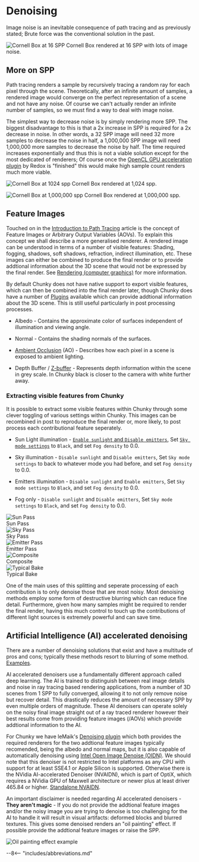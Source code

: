# Denoising

Image noise is an inevitable consequence of path tracing and as previously stated; Brute force was the conventional solution in the past.

![Cornell Box at 16 SPP](../../img/rendering/cornell_box/16.png)
Cornell Box rendered at 16 SPP with lots of image noise.


## More on SPP

Path tracing renders a sample by recursively tracing a random ray for each pixel through the scene. Theoretically, after an infinite amount of samples, a rendered image would converge on the perfect representation of a scene and not have any noise. Of course we can't actually render an infinite number of samples, so we must find a way to deal with image noise.

The simplest way to decrease noise is by simply rendering more SPP. The biggest disadvantage to this is that a 2x increase in SPP is required for a 2x decrease in noise. In other words, a 32 SPP image will need 32 more samples to decrease the noise in half, a 1,000,000 SPP image will need 1,000,000 more samples to decrease the noise by half. The time required increases exponentially and thus this is not a viable solution except for the most dedicated of renderers; Of course once the [OpenCL GPU acceleration plugin](https://github.com/alexhliu/ChunkyClPlugin) by Redox is "finished" this would make high sample count renders much more viable.

![Cornell Box at 1024 spp](../../img/rendering/cornell_box/1024.png)
Cornell Box rendered at 1,024 spp.

![Cornell Box at 1,000,000 spp](../../img/rendering/cornell_box/1000000.png)
Cornell Box rendered at 1,000,000 spp.


## Feature Images

Touched on in the [Introduction to Path Tracing](../) article is the concept of Feature Images or Arbitrary Output Variables (AOVs). To explain this concept we shall describe a more generalised renderer. A rendered image can be understood in terms of a number of visible features: Shading, fogging, shadows, soft shadows, refraction, indirect illumination, etc. These images can either be combined to produce the final render or to provide addtional information about the 3D scene that would not be expressed by the final render. See [Rendering (computer graphics)](https://en.wikipedia.org/wiki/Rendering_(computer_graphics)) for more information.

By default Chunky does not have native support to export visible features, which can then be combined into the final render later, though Chunky does have a number of [Plugins](../../plugins/plugins) available which can provide addtional information about the 3D scene. This is still useful particularly in post processing processes.

* Albedo - Contains the approximate color of surfaces independent of illumination and viewing angle.

* Normal - Contains the shading normals of the surfaces.

* [Ambient Occlusion](https://en.wikipedia.org/wiki/Ambient_occlusion) (AO) - Describes how each pixel in a scene is exposed to ambient lighting.

* Depth Buffer / [Z-buffer](https://en.wikipedia.org/wiki/Z-buffering) - Represents depth information within the scene in grey scale. In Chunky black is closer to the camera with white further away.


### Extracting visible features from Chunky

It is possible to extract some visible features within Chunky through some clever toggling of various settings within Chunky. This images can be recombined in post to reproduce the final render or, more likely, to post process each contributional feature seperately.

* Sun Light illumination - [`Enable sunlight` and `Disable emitters`](../../user_interface/render/lighting), Set [`Sky mode settings`](../../user_interface/render/sky_and_fog/) to `Black`, and set `Fog density` to 0.0.

* Sky illumination - `Disable sunlight` and `Disable emitters`, Set `Sky mode settings` to back to whatever mode you had before, and set `Fog density` to 0.0.

* Emitters illumination - `Disable sunlight` and `Enable emitters`, Set `Sky mode settings` to `Black`, and set `Fog density` to 0.0.

* Fog only - `Disable sunlight` and `Disable emitters`, Set `Sky mode settings` to `Black`, and set `Fog density` to 0.0.


<div class="gallery">
	<div class=gallery__item>
		<img src="../../img/rendering/NoiseTest_S-8192.jpg" class="gallery__img" alt="Sun Pass">
		<div class="gallery__desc">Sun Pass</div>
	</div>
	<div class=gallery__item>
		<img src="../../img/rendering/NoiseTest_sky-16384.jpg" class="gallery__img" alt="Sky Pass">
		<div class="gallery__desc">Sky Pass</div>
	</div>
	<div class=gallery__item>
		<img src="../../img/rendering/NoiseTest_emitter-16384.jpg" class="gallery__img" alt="Emitter Pass">
		<div class="gallery__desc">Emitter Pass</div>
	</div>
	<div class=gallery__item>
		<img src="../../img/rendering/NoiseTest_comp.jpg" class="gallery__img" alt="Composite">
		<div class="gallery__desc">Composite</div>
	</div>
	<div class=gallery__item>
		<img src="../../img/rendering/NoiseTest_SsE-16384.jpg" class="gallery__img" alt="Typical Bake">
		<div class="gallery__desc">Typical Bake</div>
	</div>
</div>

One of the main uses of this splitting and seperate processing of each contribution is to only denoise those that are most noisy. Most denoising methods employ some form of destructive blurring which can reduce fine detail. Furthermore, given how many samples might be required to render the final render, having this much control to touch up the contributions of different light sources is extremely powerful and can save time.


## Artificial Intelligence (AI) accelerated denoising

There are a number of denoising solutions that exist and have a multitude of pros and cons; typically these methods resort to blurring of some method. [Examples](https://en.wikipedia.org/wiki/Noise_reduction#In_images).

AI accelerated denoisers use a fundamentally different approach called deep learning. The AI is trained to distinguish between real image details and noise in ray tracing based rendering applications, from a number of 3D scenes from 1 SPP to fully converged, allowing it to not only remove noise but recover detail. This drastically reduces the amount of necessary SPP by even multiple orders of magnitude. These AI denoisers can operate solely on the noisy final image straight out of a ray traced renderer however their best results come from providing feature images (/AOVs) which provide addtional information to the AI.

For Chunky we have leMaik's [Denoising plugin](https://github.com/chunky-dev/chunky-denoiser) which both provides the required renderers for the two addtional feature images typically recomended, being the albedo and normal maps, but it is also capable of automatically denoising using [Intel Open Image Denoise (OIDN)](https://www.openimagedenoise.org/). We should note that this denoiser is not restricted to Intel platforms as any CPU with support for at least SSE4.1 or Apple Silicon is supported. Otherwise there is the NVidia AI-accelerated Denoiser (NVAIDN), which is part of OptiX, which requires a NVidia GPU of Maxwell architecture or newer plus at least driver 465.84 or higher. [Standalone NVAIDN](https://github.com/DeclanRussell/NvidiaAIDenoiser).

An important disclaimer is needed regarding AI accelerated denoisers - **They aren't magic** - If you do not provide the addtional feature images and/or the noisy image you are trying to denoise is too challenging for the AI to handle it will result in visual artifacts: deformed blocks and blurred textures. This gives some denoised renders an "oil painting" effect. If possible provide the addtional feature images or raise the SPP.

![Oil painting effect example](../../img/rendering/oil_painting.jpg)

--8<-- "includes/abbreviations.md"
